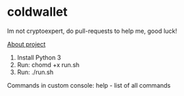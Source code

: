 # coldwallet

Im not cryptoexpert, do pull-requests to help me, good luck!

[About project](https://github.com/nikitt-code/coldwallet/blob/master/About.mediawiki)

1. Install Python 3
2. Run: chomd +x run.sh
3. Run: ./run.sh

Commands in custom console:
help - list of all commands
